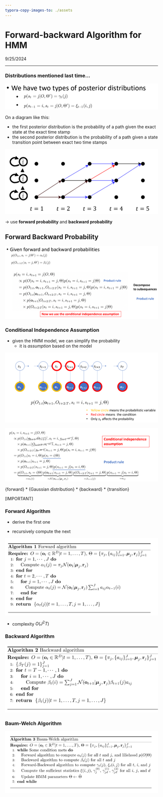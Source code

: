 ```yaml
---
typora-copy-images-to: ./assets
---
```


# Forward-backward Algorithm for HMM

9/25/2024

---

### Distributions mentioned last time...

![image-20240925155622470](./assets/image-20240925155622470.png)

On a diagram like this:

- the first posterior distribution is the probability of a path given the exact state at the exact time stamp
- the second posterior distribution is the probability of a path given a state transition point between exact two time stamps

![image-20240925155659831](./assets/image-20240925155659831.png)



-> use **forward probability** and **backward probability**





## Forward Backward Probability

![image-20240925160016433](./assets/image-20240925160016433.png)

### Conditional Independence Assumption

- given the HMM model, we can simplify the probability
  - it is *assumption* based on the model

![image-20240925160558154](./assets/image-20240925160558154.png)

![image-20240925160752898](./assets/image-20240925160752898.png)

{forward} * {Gaussian distribution} * {backward} * {transition}

[IMPORTANT]





### Forward Algorithm

- derive the first one

- recursively compute the next

![image-20240925161720106](./assets/image-20240925161720106.png)

- complexity $O(J^2T)$



### Backward Algorithm

![image-20240925163003182](./assets/image-20240925163003182.png)







### Baum-Welch Algorithm

![image-20240925163107557](./assets/image-20240925163107557.png)







